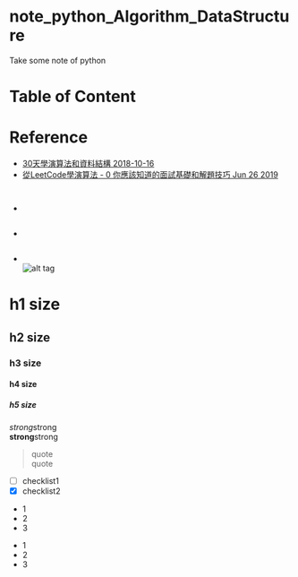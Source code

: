 # note_python_Algorithm_DataStructure
Take some note of python

# Table of Content

# 


# Reference
* [30天學演算法和資料結構 2018-10-16](https://ithelp.ithome.com.tw/users/20111557/ironman/2110?page=1)  
* [從LeetCode學演算法 - 0 你應該知道的面試基礎和解題技巧 Jun 26 2019](https://medium.com/@desolution/%E5%BE%9Eleetcode%E5%AD%B8%E6%BC%94%E7%AE%97%E6%B3%95-0-6c121bd8b579)  

```
  
```

* []()  
```

```

* []()  
```

```

* []()  
![alt tag]()

# h1 size

## h2 size

### h3 size

#### h4 size

##### h5 size

*strong*strong  
**strong**strong  

> quote  
> quote

- [ ] checklist1
- [x] checklist2

* 1
* 2
* 3

- 1
- 2
- 3